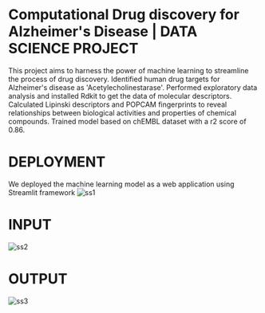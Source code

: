 # Computational Drug discovery for Alzheimer's Disease | DATA SCIENCE PROJECT
This project aims to harness the power of machine learning to streamline the process of drug discovery.
Identified human drug targets for Alzheimer's disease as 'Acetylecholinestarase'. Performed exploratory data analysis and installed Rdkit to get the data of molecular descriptors.
Calculated Lipinski descriptors and POPCAM fingerprints to reveal relationships between biological activities and properties of chemical compounds.
Trained model based on chEMBL dataset with a r2 score of 0.86.


# DEPLOYMENT
We deployed the machine learning model as a web application using Streamlit framework
![ss1](https://github.com/user-attachments/assets/fc63b6c8-ef3e-4051-bdf7-aff425a69a07)

# INPUT
![ss2](https://github.com/user-attachments/assets/08d6f4ce-5037-45e2-bd23-5788ef905937)

# OUTPUT
![ss3](https://github.com/user-attachments/assets/2e862579-d79d-4508-ab17-99171f13d1e4)



